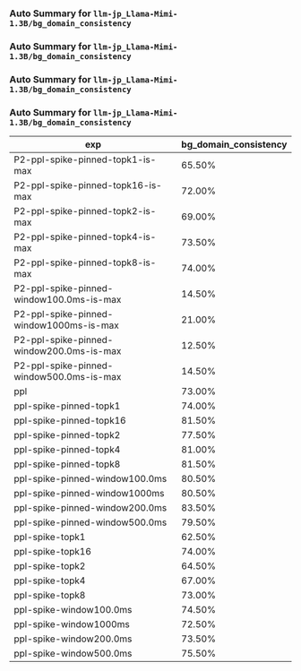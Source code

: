 ### Auto Summary for `llm-jp_Llama-Mimi-1.3B/bg_domain_consistency`

### Auto Summary for `llm-jp_Llama-Mimi-1.3B/bg_domain_consistency`

### Auto Summary for `llm-jp_Llama-Mimi-1.3B/bg_domain_consistency`

### Auto Summary for `llm-jp_Llama-Mimi-1.3B/bg_domain_consistency`

<!-- AUTO-GEN: SPLIT TABLE -->
| exp | bg_domain_consistency |
| --- | --- |
| P2-ppl-spike-pinned-topk1-is-max | 65.50% |
| P2-ppl-spike-pinned-topk16-is-max | 72.00% |
| P2-ppl-spike-pinned-topk2-is-max | 69.00% |
| P2-ppl-spike-pinned-topk4-is-max | 73.50% |
| P2-ppl-spike-pinned-topk8-is-max | 74.00% |
| P2-ppl-spike-pinned-window100.0ms-is-max | 14.50% |
| P2-ppl-spike-pinned-window1000ms-is-max | 21.00% |
| P2-ppl-spike-pinned-window200.0ms-is-max | 12.50% |
| P2-ppl-spike-pinned-window500.0ms-is-max | 14.50% |
| ppl | 73.00% |
| ppl-spike-pinned-topk1 | 74.00% |
| ppl-spike-pinned-topk16 | 81.50% |
| ppl-spike-pinned-topk2 | 77.50% |
| ppl-spike-pinned-topk4 | 81.00% |
| ppl-spike-pinned-topk8 | 81.50% |
| ppl-spike-pinned-window100.0ms | 80.50% |
| ppl-spike-pinned-window1000ms | 80.50% |
| ppl-spike-pinned-window200.0ms | 83.50% |
| ppl-spike-pinned-window500.0ms | 79.50% |
| ppl-spike-topk1 | 62.50% |
| ppl-spike-topk16 | 74.00% |
| ppl-spike-topk2 | 64.50% |
| ppl-spike-topk4 | 67.00% |
| ppl-spike-topk8 | 73.00% |
| ppl-spike-window100.0ms | 74.50% |
| ppl-spike-window1000ms | 72.50% |
| ppl-spike-window200.0ms | 73.50% |
| ppl-spike-window500.0ms | 75.50% |
<!-- AUTO-GEN: SPLIT TABLE -->
